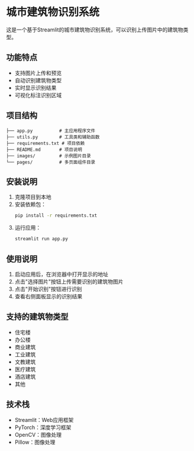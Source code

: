 # 城市建筑物识别系统

这是一个基于Streamlit的城市建筑物识别系统，可以识别上传图片中的建筑物类型。

## 功能特点

- 支持图片上传和预览
- 自动识别建筑物类型
- 实时显示识别结果
- 可视化标注识别区域

## 项目结构

```
├── app.py          # 主应用程序文件
├── utils.py        # 工具类和辅助函数
├── requirements.txt # 项目依赖
├── README.md       # 项目说明
├── images/         # 示例图片目录
└── pages/          # 多页面组件目录
```

## 安装说明

1. 克隆项目到本地
2. 安装依赖包：
   ```bash
   pip install -r requirements.txt
   ```
3. 运行应用：
   ```bash
   streamlit run app.py
   ```

## 使用说明

1. 启动应用后，在浏览器中打开显示的地址
2. 点击"选择图片"按钮上传需要识别的建筑物图片
3. 点击"开始识别"按钮进行识别
4. 查看右侧面板显示的识别结果

## 支持的建筑物类型

- 住宅楼
- 办公楼
- 商业建筑
- 工业建筑
- 文教建筑
- 医疗建筑
- 酒店建筑
- 其他

## 技术栈

- Streamlit：Web应用框架
- PyTorch：深度学习框架
- OpenCV：图像处理
- Pillow：图像处理